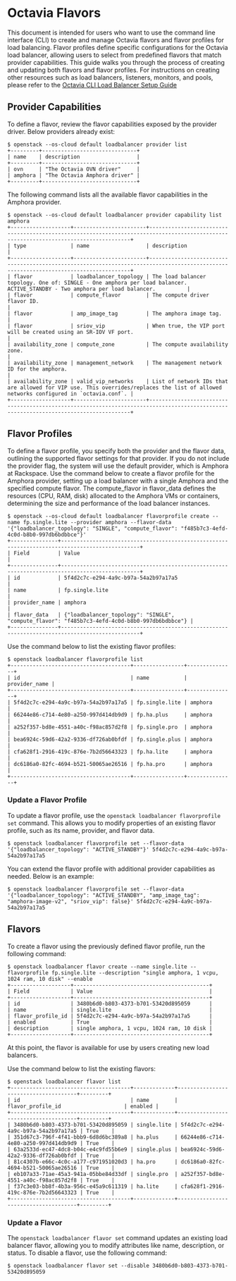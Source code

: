 # Octavia Flavors

This document is intended for users who want to use the command line interface (CLI) to create and manage Octavia flavors and flavor profiles for load balancing. Flavor profiles define specific configurations for the Octavia load balancer, allowing users to select from predefined flavors that match provider capabilities. This guide walks you through the process of creating and updating both flavors and flavor profiles. For instructions on creating other resources such as load balancers, listeners, monitors, and pools, please refer to the [Octavia CLI Load Balancer Setup Guide](https://docs.rackspacecloud.com/octavia-loadbalancer-setup-guide/)

## Provider Capabilities

To define a flavor, review the flavor capabilities exposed by the provider driver. Below providers already exist:
``` shell
$ openstack --os-cloud default loadbalancer provider list
+---------+------------------------------+
| name    | description                  |
+---------+------------------------------+
| ovn     | "The Octavia OVN driver"     |
| amphora | "The Octavia Amphora driver" |
+---------+------------------------------+
```

The following command lists all the available flavor capabilities in the Amphora provider.
``` shell
$ openstack --os-cloud default loadbalancer provider capability list amphora
+-------------------+-----------------------+--------------------------------------------------------------------------------------------------------------------------------------+
| type              | name                  | description                                                                                                                          |
+-------------------+-----------------------+--------------------------------------------------------------------------------------------------------------------------------------+
| flavor            | loadbalancer_topology | The load balancer topology. One of: SINGLE - One amphora per load balancer. ACTIVE_STANDBY - Two amphora per load balancer.          |
| flavor            | compute_flavor        | The compute driver flavor ID.                                                                                                        |
| flavor            | amp_image_tag         | The amphora image tag.                                                                                                               |
| flavor            | sriov_vip             | When true, the VIP port will be created using an SR-IOV VF port.                                                                     |
| availability_zone | compute_zone          | The compute availability zone.                                                                                                       |
| availability_zone | management_network    | The management network ID for the amphora.                                                                                           |
| availability_zone | valid_vip_networks    | List of network IDs that are allowed for VIP use. This overrides/replaces the list of allowed networks configured in `octavia.conf`. |
+-------------------+-----------------------+--------------------------------------------------------------------------------------------------------------------------------------+
```

## Flavor Profiles

To define a flavor profile, you specify both the provider and the flavor data, outlining the supported flavor settings for that provider. If you do not include the provider flag, the system will use the default provider, which is Amphora at Rackspace. Use the command below to create a flavor profile for the Amphora provider, setting up a load balancer with a single Amphora and the specified compute flavor. The compute_flavor in flavor_data defines the resources (CPU, RAM, disk) allocated to the Amphora VMs or containers, determining the size and performance of the load balancer instances.

``` shell
$ openstack --os-cloud default loadbalancer flavorprofile create --name fp.single.lite --provider amphora --flavor-data '{"loadbalancer_topology": "SINGLE", "compute_flavor": "f485b7c3-4efd-4c0d-b8b0-997db6bdbbce"}'
+---------------+-----------------------------------------------------------------------------------------------+
| Field         | Value                                                                                         |
+---------------+-----------------------------------------------------------------------------------------------+
| id            | 5f4d2c7c-e294-4a9c-b97a-54a2b97a17a5                                                          |
| name          | fp.single.lite                                                                                |
| provider_name | amphora                                                                                       |
| flavor_data   | {"loadbalancer_topology": "SINGLE", "compute_flavor": "f485b7c3-4efd-4c0d-b8b0-997db6bdbbce"} |
+---------------+-----------------------------------------------------------------------------------------------+
```

Use the command below to list the existing flavor profiles:
``` shell
$ openstack loadbalancer flavorprofile list
+--------------------------------------+----------------+---------------+
| id                                   | name           | provider_name |
+--------------------------------------+----------------+---------------+
| 5f4d2c7c-e294-4a9c-b97a-54a2b97a17a5 | fp.single.lite | amphora       |
| 66244e86-c714-4e80-a250-997d414db9d9 | fp.ha.plus     | amphora       |
| a252f357-bd8e-4551-a40c-f98ac857d2f8 | fp.single.pro  | amphora       |
| bea6924c-59d6-42a2-9336-df726ab0bfdf | fp.single.plus | amphora       |
| cfa628f1-2916-419c-876e-7b2d56643323 | fp.ha.lite     | amphora       |
| dc6186a0-82fc-4694-b521-50065ae26516 | fp.ha.pro      | amphora       |
+--------------------------------------+----------------+---------------+
```

### Update a Flavor Profile

To update a flavor profile, use the `openstack loadbalancer flavorprofile set` command. This allows you to modify properties of an existing flavor profile, such as its name, provider, and flavor data.
``` shell
$ openstack loadbalancer flavorprofile set --flavor-data '{"loadbalancer_topology": "ACTIVE_STANDBY"}' 5f4d2c7c-e294-4a9c-b97a-54a2b97a17a5
```

You can extend the flavor profile with additional provider capabilities as needed. Below is an example:
``` shell
$ openstack loadbalancer flavorprofile set --flavor-data '{"loadbalancer_topology": "ACTIVE_STANDBY", "amp_image_tag": "amphora-image-v2", "sriov_vip": false}' 5f4d2c7c-e294-4a9c-b97a-54a2b97a17a5
```

## Flavors

To create a flavor using the previously defined flavor profile, run the following command:
``` shell
$ openstack loadbalancer flavor create --name single.lite --flavorprofile fp.single.lite --description "single amphora, 1 vcpu, 1024 ram, 10 disk" --enable
+-------------------+-------------------------------------------+
| Field             | Value                                     |
+-------------------+-------------------------------------------+
| id                | 3480b6d0-b803-4373-b701-53420d895059      |
| name              | single.lite                               |
| flavor_profile_id | 5f4d2c7c-e294-4a9c-b97a-54a2b97a17a5      |
| enabled           | True                                      |
| description       | single amphora, 1 vcpu, 1024 ram, 10 disk |
+-------------------+-------------------------------------------+
```
At this point, the flavor is available for use by users creating new load balancers.

Use the command below to list the existing flavors:
``` shell
$ openstack loadbalancer flavor list
+--------------------------------------+-------------+--------------------------------------+---------+
| id                                   | name        | flavor_profile_id                    | enabled |
+--------------------------------------+-------------+--------------------------------------+---------+
| 3480b6d0-b803-4373-b701-53420d895059 | single.lite | 5f4d2c7c-e294-4a9c-b97a-54a2b97a17a5 | True    |
| 351d67c3-796f-4f41-bbb9-6d8d6bc389a8 | ha.plus     | 66244e86-c714-4e80-a250-997d414db9d9 | True    |
| 63a2533d-ec47-4dc8-b04c-e4c9fd55b6e9 | single.plus | bea6924c-59d6-42a2-9336-df726ab0bfdf | True    |
| 81c4307b-e66c-4c0c-a177-c971951020d3 | ha.pro      | dc6186a0-82fc-4694-b521-50065ae26516 | True    |
| eb107a33-71ae-45a3-941a-05bbe84d33df | single.pro  | a252f357-bd8e-4551-a40c-f98ac857d2f8 | True    |
| f37c3e03-bb8f-4b3a-956c-e45a9c611319 | ha.lite     | cfa628f1-2916-419c-876e-7b2d56643323 | True    |
+--------------------------------------+-------------+--------------------------------------+---------+
```

### Update a Flavor

The `openstack loadbalancer flavor set` command updates an existing load balancer flavor, allowing you to modify attributes like name, description, or status. To disable a flavor, use the following command:
``` shell
$ openstack loadbalancer flavor set --disable 3480b6d0-b803-4373-b701-53420d895059
```
